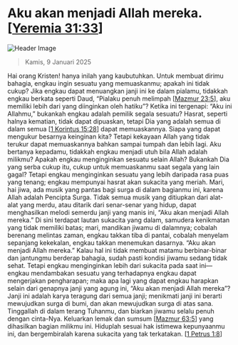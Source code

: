 
# Aku akan menjadi Allah mereka. [[Yeremia 31:33](http://alkitab.sabda.org/?Yeremia%2031:33)]

![Header Image](https://alkitab.app/slice/sunrise.jpg)

> Kamis, 9 Januari 2025

Hai orang Kristen! hanya inilah yang kaubutuhkan. Untuk membuat dirimu bahagia, engkau ingin sesuatu yang memuaskanmu; apakah ini tidak cukup? Jika engkau dapat menuangkan janji ini ke dalam pialamu, tidakkah engkau berkata seperti Daud, “Pialaku penuh melimpah [[Mazmur 23:5](http://alkitab.sabda.org/?Mazmur%2023:5)], aku memiliki lebih dari yang diinginkan oleh hatiku”? Ketika ini tergenapi: “Aku ini Allahmu,” bukankah engkau adalah pemilik segala sesuatu? Hasrat, seperti halnya kematian, tidak dapat dipuaskan, tetapi Dia yang adalah semua di dalam semua [[1 Korintus 15:28](http://alkitab.sabda.org/?1%20Korintus%2015:28)] dapat memuaskannya. Siapa yang dapat mengukur besarnya keinginan kita? Tetapi kekayaan Allah yang tidak terukur dapat memuaskannya bahkan sampai tumpah dan lebih lagi. Aku bertanya kepadamu, tidakkah engkau menjadi utuh bila Allah adalah milikmu? Apakah engkau menginginkan sesuatu selain Allah? Bukankah Dia yang serba cukup itu, cukup untuk memuaskanmu saat segala yang lain gagal? Tetapi engkau menginginkan sesuatu yang lebih daripada rasa puas yang tenang; engkau mempunyai hasrat akan sukacita yang meriah. Mari, hai jiwa, ada musik yang pantas bagi surga di dalam bagianmu ini, karena Allah adalah Pencipta Surga. Tidak semua musik yang ditiupkan dari alat-alat yang merdu, atau ditarik dari senar-senar yang hidup, dapat menghasilkan melodi semerdu janji yang manis ini, “Aku akan menjadi Allah mereka.” Di sini terdapat lautan sukacita yang dalam, samudera kenikmatan yang tidak memiliki batas; mari, mandikan jiwamu di dalamnya; cobalah berenang melintas zaman, engkau takkan tiba di pantai, cobalah menyelam sepanjang kekekalan, engkau takkan menemukan dasarnya. “Aku akan menjadi Allah mereka.” Kalau hal ini tidak membuat matamu berbinar-binar dan jantungmu berderap bahagia, sudah pasti kondisi jiwamu sedang tidak sehat. Tetapi engkau menginginkan lebih dari sukacita pada saat ini—engkau mendambakan sesuatu yang terhadapnya engkau dapat mengerjakan pengharapan; maka apa lagi yang dapat engkau harapkan selain dari genapnya janji yang agung ini, “Aku akan menjadi Allah mereka”? Janji ini adalah karya teragung dari semua janji; menikmati janji ini berarti mewujudkan surga di bumi, dan akan mewujudkan surga di atas sana. Tinggallah di dalam terang Tuhanmu, dan biarkan jiwamu selalu penuh dengan cinta-Nya. Keluarkan lemak dan sumsum [[Mazmur 63:5](http://alkitab.sabda.org/?Mazmur%2063:5)] yang dihasilkan bagian milikmu ini. Hiduplah sesuai hak istimewa kepunyaanmu ini, dan bergembiralah karena sukacita yang tak terkatakan. [[1 Petrus 1:8](http://alkitab.sabda.org/?1%20Petrus%201:8)]
    